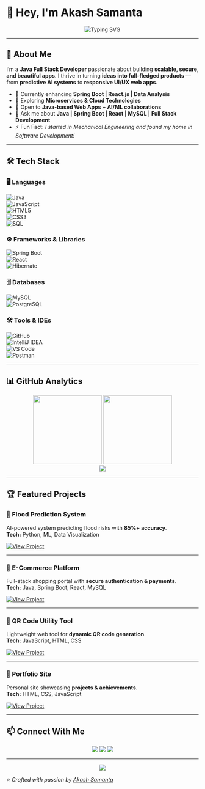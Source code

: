 # 👋 Hey, I'm Akash Samanta  

<div align="center">
  <img src="https://readme-typing-svg.demolab.com?font=Orbitron&size=28&duration=3000&pause=1000&color=6AF7F7&center=true&vCenter=true&width=800&lines=🚀+Java+Full+Stack+Developer;💻+Software+Engineer;🌐+Passionate+Tech+Explorer;⚡+Transforming+Ideas+into+Code" alt="Typing SVG" />
</div>

---

## 🚀 About Me  
I’m a **Java Full Stack Developer** passionate about building **scalable, secure, and beautiful apps**. I thrive in turning **ideas into full-fledged products** — from **predictive AI systems** to **responsive UI/UX web apps**.  

- 🔭 Currently enhancing **Spring Boot | React.js | Data Analysis**  
- 🌱 Exploring **Microservices & Cloud Technologies**  
- 👯 Open to **Java-based Web Apps + AI/ML collaborations**  
- 💬 Ask me about **Java | Spring Boot | React | MySQL | Full Stack Development**  
- ⚡ Fun Fact: *I started in Mechanical Engineering and found my home in Software Development!*  

---

## 🛠️ Tech Stack  

### 🖥️ Languages  
![Java](https://img.shields.io/badge/Java-ED8B00?style=for-the-badge&logo=oracle&logoColor=white&labelColor=black)  
![JavaScript](https://img.shields.io/badge/JavaScript-FFD700?style=for-the-badge&logo=javascript&logoColor=black)  
![HTML5](https://img.shields.io/badge/HTML5-E96228?style=for-the-badge&logo=html5&logoColor=white)  
![CSS3](https://img.shields.io/badge/CSS3-1572B6?style=for-the-badge&logo=css3&logoColor=white)  
![SQL](https://img.shields.io/badge/SQL-1F6FEB?style=for-the-badge&logo=mysql&logoColor=white)  

### ⚙️ Frameworks & Libraries  
![Spring Boot](https://img.shields.io/badge/Spring_Boot-00FF88?style=for-the-badge&logo=spring-boot&logoColor=white)  
![React](https://img.shields.io/badge/React-61DAFB?style=for-the-badge&logo=react&logoColor=black)  
![Hibernate](https://img.shields.io/badge/Hibernate-BCA878?style=for-the-badge&logo=hibernate&logoColor=black)  

### 🗄️ Databases  
![MySQL](https://img.shields.io/badge/MySQL-00648B?style=for-the-badge&logo=mysql&logoColor=white)  
![PostgreSQL](https://img.shields.io/badge/PostgreSQL-0088CE?style=for-the-badge&logo=postgresql&logoColor=white)  

### 🛠️ Tools & IDEs  
![GitHub](https://img.shields.io/badge/GitHub-181717?style=for-the-badge&logo=github&logoColor=white)  
![IntelliJ IDEA](https://img.shields.io/badge/IntelliJ-FF0077?style=for-the-badge&logo=intellij-idea&logoColor=white)  
![VS Code](https://img.shields.io/badge/VS_Code-007ACC?style=for-the-badge&logo=visual-studio-code&logoColor=white)  
![Postman](https://img.shields.io/badge/Postman-FE6C37?style=for-the-badge&logo=postman&logoColor=white)  

---

## 📊 GitHub Analytics  

<div align="center">
  <img src="https://github-readme-stats.vercel.app/api?username=YOUR_USERNAME&show_icons=true&theme=tokyonight&hide_border=true&bg_color=0D1117&title_color=00FF88&icon_color=00E6FF" height="180"/>
  <img src="https://github-readme-stats.vercel.app/api/top-langs/?username=YOUR_USERNAME&layout=compact&theme=tokyonight&hide_border=true&bg_color=0D1117&title_color=FF00FF" height="180"/>
</div>  

<div align="center">
  <img src="https://github-profile-trophy.vercel.app/?username=YOUR_USERNAME&theme=radical&no-frame=true&margin-w=15&row=1&column=6" />
</div>

---

## 🏆 Featured Projects  

### 🌊 Flood Prediction System  
AI-powered system predicting flood risks with **85%+ accuracy**.  
**Tech:** Python, ML, Data Visualization  

[![View Project](https://img.shields.io/badge/View_on_GitHub-181717?style=for-the-badge&logo=github)](https://github.com/YOUR_USERNAME/flood-prediction-system)  

---

### 🛒 E-Commerce Platform  
Full-stack shopping portal with **secure authentication & payments**.  
**Tech:** Java, Spring Boot, React, MySQL  

[![View Project](https://img.shields.io/badge/View_on_GitHub-181717?style=for-the-badge&logo=github)](https://github.com/YOUR_USERNAME/ecommerce-platform)  

---

### 🔗 QR Code Utility Tool  
Lightweight web tool for **dynamic QR code generation**.  
**Tech:** JavaScript, HTML, CSS  

[![View Project](https://img.shields.io/badge/View_on_GitHub-181717?style=for-the-badge&logo=github)](https://github.com/YOUR_USERNAME/qr-code-tool)  

---

### 💼 Portfolio Site  
Personal site showcasing **projects & achievements**.  
**Tech:** HTML, CSS, JavaScript  

[![View Project](https://img.shields.io/badge/View_on_GitHub-181717?style=for-the-badge&logo=github)](https://github.com/YOUR_USERNAME/portfolio-site)  

---

## 📫 Connect With Me  

<div align="center">
  <a href="https://linkedin.com/in/your-profile"><img src="https://img.shields.io/badge/LinkedIn-0A66C2?style=for-the-badge&logo=linkedin&logoColor=white"/></a>
  <a href="mailto:akashayushsamanta@gmail.com"><img src="https://img.shields.io/badge/Gmail-D44638?style=for-the-badge&logo=gmail&logoColor=white"/></a>
  <a href="https://your-portfolio-link.com"><img src="https://img.shields.io/badge/Portfolio-FF6B81?style=for-the-badge&logo=google-chrome&logoColor=white"/></a>
</div>  

---

<div align="center">
  <img src="https://capsule-render.vercel.app/api?type=waving&height=100&color=00FF88&section=footer"/>
</div>  

⭐ *Crafted with passion by [Akash Samanta](https://github.com/YOUR_USERNAME)*  
